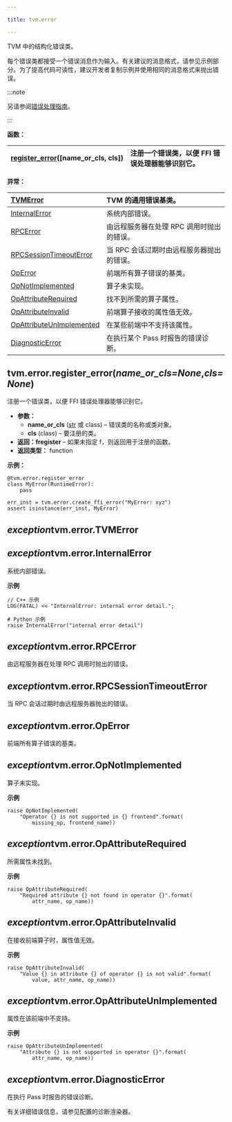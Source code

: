 ```yaml
---

title: tvm.error

---
```



TVM 中的结构化错误类。


每个错误类都接受一个错误消息作为输入。有关建议的消息格式，请参见示例部分。为了提高代码可读性，建议开发者复制示例并使用相同的消息格式来抛出错误。

:::note

另请参阅[错误处理指南](https://tvm.apache.org/docs/contribute/error_handling.html#error-handling-guide)。

:::


**函数：**

|[register_error](https://tvm.apache.org/docs/reference/api/python/error.html#tvm.error.register_error)([name_or_cls, cls])|注册一个错误类，以便 FFI 错误处理器能够识别它。|
|:----|:----|


**异常：**

|[TVMError](https://tvm.apache.org/docs/reference/api/python/error.html#tvm.error.TVMError)|TVM 的通用错误基类。|
|:----|:----|
|[InternalError](https://tvm.apache.org/docs/reference/api/python/error.html#tvm.error.InternalError)|系统内部错误。|
|[RPCError](https://tvm.apache.org/docs/reference/api/python/error.html#tvm.error.RPCError)|由远程服务器在处理 RPC 调用时抛出的错误。|
|[RPCSessionTimeoutError](https://tvm.apache.org/docs/reference/api/python/error.html#tvm.error.RPCSessionTimeoutError)|当 RPC 会话过期时由远程服务器抛出的错误。|
|[OpError](https://tvm.apache.org/docs/reference/api/python/error.html#tvm.error.OpError)|前端所有算子错误的基类。|
|[OpNotImplemented](https://tvm.apache.org/docs/reference/api/python/error.html#tvm.error.OpNotImplemented)|算子未实现。|
|[OpAttributeRequired](https://tvm.apache.org/docs/reference/api/python/error.html#tvm.error.OpAttributeRequired)|找不到所需的算子属性。|
|[OpAttributeInvalid](https://tvm.apache.org/docs/reference/api/python/error.html#tvm.error.OpAttributeInvalid)|前端算子接收的属性值无效。|
|[OpAttributeUnImplemented](https://tvm.apache.org/docs/reference/api/python/error.html#tvm.error.OpAttributeUnImplemented)|在某些前端中不支持该属性。|
|[DiagnosticError](https://tvm.apache.org/docs/reference/api/python/error.html#tvm.error.DiagnosticError)|在执行某个 Pass 时报告的错误诊断。|



## **tvm.error.register_error(*name_or_cls=None*,*cls=None*)**

注册一个错误类，以便 FFI 错误处理器能够识别它。
* **参数：**
   * **name_or_cls** ([str](https://docs.python.org/3/library/stdtypes.html#str) 或 class) – 错误类的名称或类对象。 
   * **cls** (class) – 要注册的类。
* **返回：fregister** – 如果未指定 f，则返回用于注册的函数。
* **返回类型：** function


**示例：**

```plain
@tvm.error.register_error
class MyError(RuntimeError):
    pass

err_inst = tvm.error.create_ffi_error("MyError: xyz")
assert isinstance(err_inst, MyError)
```


## ***exception*tvm.error.TVMError**

## ***exception*tvm.error.InternalError**
系统内部错误。


**示例**


```plain
// C++ 示例
LOG(FATAL) << "InternalError: internal error detail.";
```

```plain
# Python 示例
raise InternalError("internal error detail")
```


## ***exception*tvm.error.RPCError**

由远程服务器在处理 RPC 调用时抛出的错误。


## ***exception*tvm.error.RPCSessionTimeoutError**

当 RPC 会话过期时由远程服务器抛出的错误。


## ***exception*tvm.error.OpError**

前端所有算子错误的基类。


## ***exception*tvm.error.OpNotImplemented**
算子未实现。


**示例**

```plain
raise OpNotImplemented(
    "Operator {} is not supported in {} frontend".format(
        missing_op, frontend_name))
```


## ***exception*tvm.error.OpAttributeRequired**

所需属性未找到。


**示例**

```plain
raise OpAttributeRequired(
    "Required attribute {} not found in operator {}".format(
        attr_name, op_name))
```


## ***exception*tvm.error.OpAttributeInvalid**

在接收前端算子时，属性值无效。


**示例**

```plain
raise OpAttributeInvalid(
    "Value {} in attribute {} of operator {} is not valid".format(
        value, attr_name, op_name))
```


## ***exception*tvm.error.OpAttributeUnImplemented**

属性在该前端中不支持。


**示例**

```plain
raise OpAttributeUnImplemented(
    "Attribute {} is not supported in operator {}".format(
        attr_name, op_name))
```


## ***exception*tvm.error.DiagnosticError**
在执行 Pass 时报告的错误诊断。


有关详细错误信息，请参见配置的诊断渲染器。


